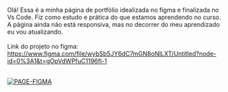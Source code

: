 Olá! Essa é a minha página de portfólio idealizada no figma e finalizada no Vs Code. Fiz como estudo e prática do que estamos aprendendo no curso.</br>
A página ainda não está responsiva, mas no decorrer do meu aprendizado eu vou atualizando.</br></br>
Link do projeto no figma: https://www.figma.com/file/wybSb5JY6dC7mGN8oNlLXT/Untitled?node-id=0%3A1&t=gOpVdWPfuC1196fl-1 </br></br>

<a href='https://postimages.org/' target='_blank'><img src='https://i.postimg.cc/ZRsJXz4c/PAGE-FIGMA.png' border='0' alt='PAGE-FIGMA'/></a>

